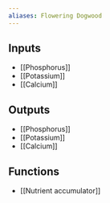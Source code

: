 ```yaml
---
aliases: Flowering Dogwood
---
```


## Inputs
- [[Phosphorus]]
- [[Potassium]] 
- [[Calcium]]

## Outputs
- [[Phosphorus]]
- [[Potassium]] 
- [[Calcium]]

## Functions
- [[Nutrient accumulator]]